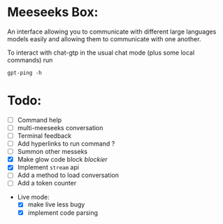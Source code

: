 # Meeseeks Box:
An interface allowing you to communicate with different large languages models easily and allowing them to communicate with one another.

To interact with chat-gtp in the usual chat mode (plus some local commands) run 

`gpt-ping -h`

# Todo:
- [ ] Command help
- [ ] multi-meeseeks conversation
- [ ] Terminal feedback
- [ ] Add hyperlinks to run command ?
- [ ] Summon other messeks
- [x] Make glow code block *blockier* 
- [x] Implement `stream` api
- [ ] Add a method to load conversation
- [ ] Add a token counter

- Live mode:
	- [x] make live less bugy
	- [x] implement code parsing
